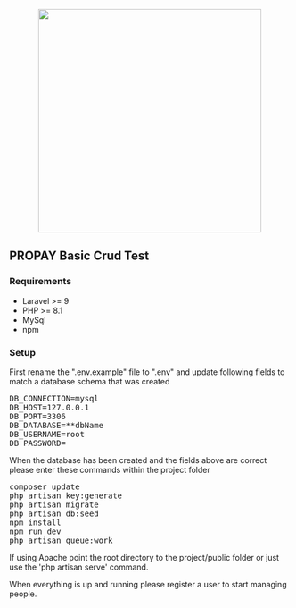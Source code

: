 <p align="center"><a href="https://laravel.com" target="_blank"><img src="https://raw.githubusercontent.com/laravel/art/master/logo-lockup/5%20SVG/2%20CMYK/1%20Full%20Color/laravel-logolockup-cmyk-red.svg" width="400"></a></p>

## PROPAY Basic Crud Test

### Requirements
- Laravel >= 9
- PHP >= 8.1
- MySql
- npm

### Setup
First rename the ".env.example" file to ".env" and update following fields to match a database schema that was created
<pre>
DB_CONNECTION=mysql
DB_HOST=127.0.0.1
DB_PORT=3306
DB_DATABASE=**dbName
DB_USERNAME=root
DB_PASSWORD=
</pre>

When the database has been created and the fields above are correct please enter these commands within the project folder
<pre>
composer update
php artisan key:generate
php artisan migrate
php artisan db:seed
npm install
npm run dev
php artisan queue:work
</pre>

If using Apache point the root directory to the project/public folder or just use the 'php artisan serve' command.

When everything is up and running please register a user to start managing people.
